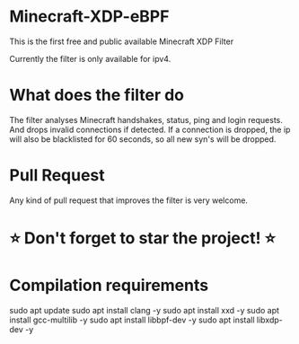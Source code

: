 Minecraft-XDP-eBPF
==========
This is the first free and public available Minecraft XDP Filter

Currently the filter is only available for ipv4.

# What does the filter do
The filter analyses Minecraft handshakes, status, ping and login requests. And drops invalid connections if detected.
If a connection is dropped, the ip will also be blacklisted for 60 seconds, so all new syn's will be dropped.

# Pull Request
Any kind of pull request that improves the filter is very welcome.

# ⭐ Don't forget to star the project! ⭐

# Compilation requirements
sudo apt update
sudo apt install clang -y
sudo apt install xxd -y
sudo apt install gcc-multilib -y
sudo apt install libbpf-dev -y
sudo apt install libxdp-dev -y
